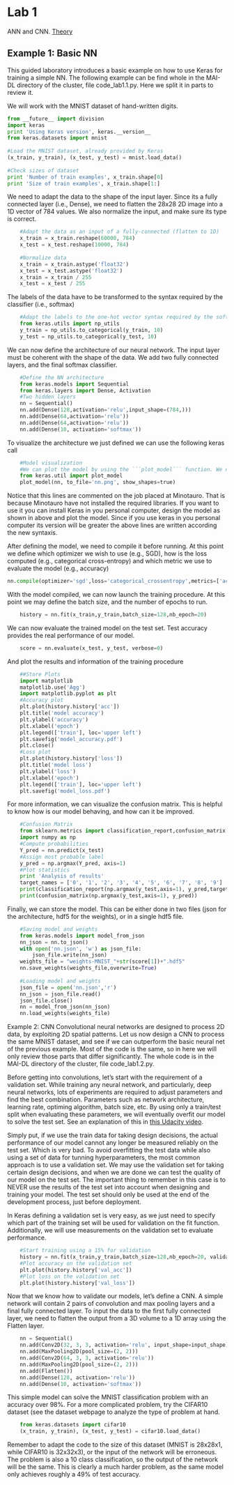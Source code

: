 # Lab 1
ANN and CNN.
[Theory](https://upc-mai-dl.github.io/mlp-convnets-theory/)

## Example 1: Basic NN

This guided laboratory introduces a basic example on how to use Keras for training a simple NN. The following example can be find whole in the MAI-DL directory of the cluster, file code_lab1.1.py. Here we split it in parts to review it.

We will work with the MNIST dataset of hand-written digits.

```python
from __future__ import division
import keras
print 'Using Keras version', keras.__version__
from keras.datasets import mnist
    
#Load the MNIST dataset, already provided by Keras
(x_train, y_train), (x_test, y_test) = mnist.load_data()
    
#Check sizes of dataset
print 'Number of train examples', x_train.shape[0]
print 'Size of train examples', x_train.shape[1:]
```

We need to adapt the data to the shape of the input layer. Since its a fully connected layer (i.e., Dense), we need to flatten the 28x28 2D image into a 1D vector of 784 values. We also normalize the input, and make sure its type is correct.

```python
    #Adapt the data as an input of a fully-connected (flatten to 1D)
    x_train = x_train.reshape(60000, 784)
    x_test = x_test.reshape(10000, 784)
        
    #Normalize data
    x_train = x_train.astype('float32')
    x_test = x_test.astype('float32')
    x_train = x_train / 255
    x_test = x_test / 255
```

The labels of the data have to be transformed to the syntax required by the classifier (i.e., softmax)

```python
    #Adapt the labels to the one-hot vector syntax required by the softmax
    from keras.utils import np_utils
    y_train = np_utils.to_categorical(y_train, 10)
    y_test = np_utils.to_categorical(y_test, 10)
```

We can now define the architecture of our neural network. The input layer must be coherent with the shape of the data. We add two fully connected layers, and the final softmax classifier.

```python
    #Define the NN architecture
    from keras.models import Sequential
    from keras.layers import Dense, Activation
    #Two hidden layers
    nn = Sequential()
    nn.add(Dense(128,activation='relu',input_shape=(784,)))
    nn.add(Dense(64,activation='relu'))
    nn.add(Dense(64,activation='relu'))
    nn.add(Dense(10, activation='softmax'))
```

To visualize the architecture we just defined we can use the following keras call

```python
    #Model visualization
    #We can plot the model by using the ```plot_model``` function. We need to install *pydot, graphviz and pydot-ng*.
    from keras.util import plot_model
    plot_model(nn, to_file='nn.png', show_shapes=true)
```
    
Notice that this lines are commented on the job placed at Minotauro. That is because Minotauro have not installed the required libraries. If you want to use it you can install Keras in you personal computer, design the model as shown in above and plot the model. Since if you use keras in you personal computer its version will be greater the above lines are written according the new syntaxis.

After defining the model, we need to compile it before running. At this point we define which optimizer we wish to use (e.g., SGD), how is the loss computed (e.g., categorical cross-entropy) and which metric we use to evaluate the model (e.g., accuracy)

```python
nn.compile(optimizer='sgd',loss='categorical_crossentropy',metrics=['accuracy'])
```
With the model compiled, we can now launch the training procedure. At this point we may define the batch size, and the number of epochs to run.

```python
    history = nn.fit(x_train,y_train,batch_size=128,nb_epoch=20)
```

We can now evaluate the trained model on the test set. Test accuracy provides the real performance of our model.

```python
    score = nn.evaluate(x_test, y_test, verbose=0)
```

And plot the results and information of the training procedure

```python
    ##Store Plots
    import matplotlib
    matplotlib.use('Agg')
    import matplotlib.pyplot as plt
    #Accuracy plot
    plt.plot(history.history['acc'])
    plt.title('model accuracy')
    plt.ylabel('accuracy')
    plt.xlabel('epoch')
    plt.legend(['train'], loc='upper left')
    plt.savefig('model_accuracy.pdf')
    plt.close()
    #Loss plot
    plt.plot(history.history['loss'])
    plt.title('model loss')
    plt.ylabel('loss')
    plt.xlabel('epoch')
    plt.legend(['train'], loc='upper left')
    plt.savefig('model_loss.pdf')
```
  
For more information, we can visualize the confusion matrix. This is helpful to know how is our model behaving, and how can it be improved.

```python
    #Confusion Matrix
    from sklearn.metrics import classification_report,confusion_matrix
    import numpy as np
    #Compute probabilities
    Y_pred = nn.predict(x_test)
    #Assign most probable label
    y_pred = np.argmax(Y_pred, axis=1)
    #Plot statistics
    print 'Analysis of results'
    target_names = ['0', '1', '2', '3', '4', '5', '6', '7', '8', '9']
    print(classification_report(np.argmax(y_test,axis=1), y_pred,target_names=target_names))
    print(confusion_matrix(np.argmax(y_test,axis=1), y_pred))
```

Finally, we can store the model. This can be either done in two files (json for the architecture, hdf5 for the weights), or in a single hdf5 file.

```python
    #Saving model and weights
    from keras.models import model_from_json
    nn_json = nn.to_json()
    with open('nn.json', 'w') as json_file:
        json_file.write(nn_json)
    weights_file = "weights-MNIST_"+str(score[1])+".hdf5"
    nn.save_weights(weights_file,overwrite=True)
    
    #Loading model and weights
    json_file = open('nn.json','r')
    nn_json = json_file.read()
    json_file.close()
    nn = model_from_json(nn_json)
    nn.load_weights(weights_file)
```

Example 2: CNN
Convolutional neural networks are designed to process 2D data, by exploiting 2D spatial patterns. Let us now design a CNN to process the same MNIST dataset, and see if we can outperform the basic neural net of the previous example. Most of the code is the same, so in here we will only review those parts that differ significantly. The whole code is in the MAI-DL directory of the cluster, file code_lab1.2.py.

Before getting into convolutions, let’s start with the requirement of a validation set. While training any neural network, and particularly, deep neural networks, lots of experiments are required to adjust parameters and find the best combination. Parameters such as network architecture, learning rate, optiming algorithm, batch size, etc. By using only a train/test split when evaluating these parameters, we will eventually overfit our model to solve the test set. See an explanation of this in [this Udacity video](https://www.youtube.com/watch?v=--E5qo_XnXo).

Simply put, if we use the train data for taking design decisions, the actual performance of our model cannot any longer be measured reliably on the test set. Which is very bad. To avoid overfitting the test data while also using a set of data for tunning hyperparameters, the most common approach is to use a validation set. We may use the validation set for taking certain design decisions, and when we are done we can test the quality of our model on the test set. The important thing to remember in this case is to NEVER use the results of the test set into account when designing and training your model. The test set should only be used at the end of the development process, just before deployment.

In Keras defining a validation set is very easy, as we just need to specify which part of the training set will be used for validation on the fit function. Additionally, we will use measurements on the validation set to evaluate performance.

```python
    #Start training using a 15% for validation
    history = nn.fit(x_train,y_train,batch_size=128,nb_epoch=20, validation_split=0.15)
    #Plot accuracy on the validation set
    plt.plot(history.history['val_acc'])
    #Plot loss on the validation set
    plt.plot(history.history['val_loss'])
```

Now that we know how to validate our models, let’s define a CNN. A simple network will contain 2 pairs of convolution and max pooling layers and a final fully connected layer. To input the data to the first fully connected layer, we need to flatten the output from a 3D volume to a 1D array using the Flatten layer.

```python
    nn = Sequential()
    nn.add(Conv2D(32, 3, 3, activation='relu', input_shape=input_shape))
    nn.add(MaxPooling2D(pool_size=(2, 2)))
    nn.add(Conv2D(64, 3, 3, activation='relu'))
    nn.add(MaxPooling2D(pool_size=(2, 2)))
    nn.add(Flatten())
    nn.add(Dense(128, activation='relu'))
    nn.add(Dense(10, activation='softmax'))
```

This simple model can solve the MNIST classification problem with an accuracy over 98%. For a more complicated problem, try the CIFAR10 dataset (see the dataset webpage to analyze the type of problem at hand.

```python
    from keras.datasets import cifar10
    (x_train, y_train), (x_test, y_test) = cifar10.load_data()
```

Remember to adapt the code to the size of this dataset (MNIST is 28x28x1, while CIFAR10 is 32x32x3), or the input of the network will be erroneous. The problem is also a 10 class classification, so the output of the network will be the same. This is clearly a much harder problem, as the same model only achieves roughly a 49% of test accuracy.


